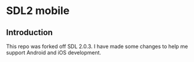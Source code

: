 # SDL2 mobile

## Introduction

This repo was forked off SDL 2.0.3. I have made some changes to help me
support Android and iOS development.
